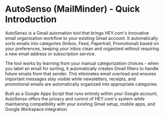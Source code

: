 # AutoSenso (MailMinder) - Quick Introduction

AutoSenso is a Gmail automation tool that brings HEY.com's innovative email organization workflow to your existing Gmail account. It automatically sorts emails into categories (Imbox, Feed, Papertrail, Promotional) based on your preferences, keeping your inbox clean and organized without requiring a new email address or subscription service.

The tool works by learning from your manual categorization choices - when you label an email for sorting, it automatically creates Gmail filters to handle future emails from that sender. This eliminates email overload and ensures important messages stay visible while newsletters, receipts, and promotional emails are automatically organized into appropriate categories.

Built as a Google Apps Script that runs entirely within your Google account, AutoSenso offers the privacy and control of HEY.com's system while maintaining compatibility with your existing Gmail setup, mobile apps, and Google Workspace integration.